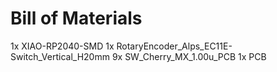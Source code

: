 # Bill of Materials
1x XIAO-RP2040-SMD
1x RotaryEncoder_Alps_EC11E-Switch_Vertical_H20mm
9x SW_Cherry_MX_1.00u_PCB
1x PCB
